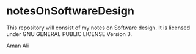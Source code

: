 # notesOnSoftwareDesign

This repository will consist of my notes on Software design. It is licensed under GNU GENERAL PUBLIC LICENSE Version 3.

Aman Ali
